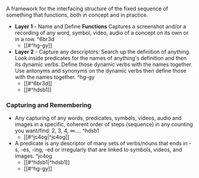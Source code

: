 A framework for the interfacing structure of the fixed sequence of something that functions, both in concept and in practice.

- **Layer 1** - Name and Define **Functions**
	Captures a screenshot and/or a recording of any word, symbol, video, audio of a concept on its own or in a row. ^6br3d
	- [[#^hg-gy]]
- **Layer 2** - Capture any descriptors:
	Search up the definition of anything.
	Look inside predicates for the names of anything's definition and then its dynamic verbs.
	Define those dynamic verbs with the names together.
	Use antonyms and synonyms on the dynamic verbs then define those with the names together.  ^hg-gy
	- [[#^6br3d]]
	- [[#^hdsb1]]
### Capturing and Remembering
- Any capturing of any words, predicates, symbols, videos, audio and images in a specific, coherent order of steps (sequence) in any counting you want/find: 2, 3, 4, ∞.... ^hdsb1
	- [[#^jc4og|^jc4og]]
- A predicate is any descriptor of many sets of verbs/nouns that ends in -s, -es, -ing, -ed or irregularly that are linked to symbols, videos, and images. ^jc4og
	- [[#^hdsb1|^hdsb1]]
	- [[#^hg-gy]]